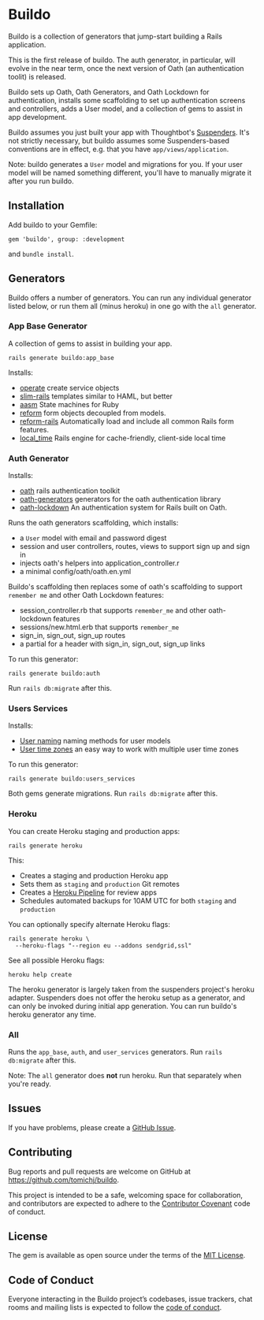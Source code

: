 # Buildo

Buildo is a collection of generators that jump-start building a Rails application. 

This is the first release of buildo. The auth generator, in particular, 
will evolve in the near term, once the next version of Oath 
(an authentication toolit) is released.

Buildo sets up Oath, Oath Generators, and Oath Lockdown for authentication, 
installs some scaffolding to set up authentication screens and controllers, 
adds a User model, and a collection of gems to assist in app development.

Buildo assumes you just built your app with Thoughtbot's 
[Suspenders](https://github.com/thoughtbot/suspenders). It's not strictly 
necessary, but buildo assumes some Suspenders-based conventions are in effect, 
e.g. that you have `app/views/application`.

Note: buildo generates a `User` model and migrations for you. If your user model will
be named something different, you'll have to manually migrate it after you run buildo.


## Installation

Add buildo to your Gemfile:

    gem 'buildo', group: :development

and `bundle install`.


## Generators

Buildo offers a number of generators. You can run any individual generator listed below,
or run them all (minus heroku) in one go with the `all` generator.


### App Base Generator

A collection of gems to assist in building your app.

    rails generate buildo:app_base

Installs:
* [operate](https://github.com/tomichj/operate) create service objects  
* [slim-rails](https://github.com/slim-template/slim-rails) templates similar to HAML, but better 
* [aasm](https://github.com/aasm/aasm) State machines for Ruby
* [reform](https://github.com/trailblazer/reform) form objects decoupled from models.
* [reform-rails](https://github.com/trailblazer/reform-rails) Automatically load and include all common Rails form features.
* [local_time](https://github.com/basecamp/local_time) Rails engine for cache-friendly, client-side local time


### Auth Generator

Installs:

* [oath](https://github.com/halogenandtoast/oath) rails authentication toolkit
* [oath-generators](https://github.com/halogenandtoast/oath-generators) generators for the oath authentication library
* [oath-lockdown](https://github.com/tomichj/oath-lockdown) An authentication system for Rails built on Oath.

Runs the oath generators scaffolding, which installs:
* a `User` model with email and password digest
* session and user controllers, routes, views to support sign up and sign in
* injects oath's helpers into application_controller.r
* a minimal config/oath/oath.en.yml

Buildo's scaffolding then replaces some of oath's scaffolding to support `remember me` and other Oath Lockdown features:
* session_controller.rb that supports `remember_me` and other oath-lockdown features
* sessions/new.html.erb that supports `remember_me`
* sign_in, sign_out, sign_up routes
* a partial for a header with sign_in, sign_out, sign_up links

To run this generator:

    rails generate buildo:auth

Run `rails db:migrate` after this. 


### Users Services

Installs:

* [User naming](https://github.com/tomichj/user_naming) naming methods for user models
* [User time zones](https://github.com/tomichj/user_time_zones) an easy way to work with multiple user time zones

To run this generator:

    rails generate buildo:users_services 

Both gems generate migrations. Run `rails db:migrate` after this.


### Heroku

You can create Heroku staging and production apps:

    rails generate heroku

This:

* Creates a staging and production Heroku app
* Sets them as `staging` and `production` Git remotes
* Creates a [Heroku Pipeline] for review apps
* Schedules automated backups for 10AM UTC for both `staging` and `production`

[Heroku Pipeline]: https://devcenter.heroku.com/articles/pipelines

You can optionally specify alternate Heroku flags:

    rails generate heroku \
      --heroku-flags "--region eu --addons sendgrid,ssl"

See all possible Heroku flags:

    heroku help create

The heroku generator is largely taken from the suspenders project's heroku adapter. Suspenders
does not offer the heroku setup as a generator, and can only be invoked during initial app 
generation. You can run buildo's heroku generator any time.


### All

Runs the `app_base`, `auth`, and `user_services` generators. Run `rails db:migrate` after this.

Note: The `all` generator does __not__ run heroku. Run that separately when you're ready.


## Issues

If you have problems, please create a [GitHub Issue](https://github.com/tomichj/buildo/issues).


## Contributing

Bug reports and pull requests are welcome on GitHub at https://github.com/tomichj/buildo. 

This project is intended to be a safe, welcoming space for collaboration, and 
contributors are expected to adhere to the [Contributor Covenant](http://contributor-covenant.org) 
code of conduct.


## License

The gem is available as open source under the terms of the [MIT License](https://opensource.org/licenses/MIT).


## Code of Conduct

Everyone interacting in the Buildo project’s codebases, issue trackers, chat rooms and mailing lists is 
expected to follow the [code of conduct](https://github.com/tomichj/buildo/blob/master/CODE_OF_CONDUCT.md).
